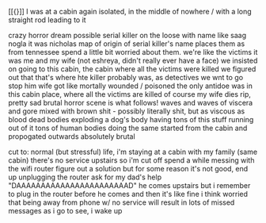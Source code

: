 [[{}]]
I was at a cabin again
isolated, in the middle of nowhere / with a long straight rod leading to it


crazy horror dream
possible serial killer on the loose with name like
saag nogla
it was nicholas
map of origin of serial killer's name places them as from tennessee
spend a little bit worried about them. we're like the victims
it was me and my wife (not eshreya, didn't really ever have a face)
we insisted on going to this cabin, the cabin where all the victims were killed
we figured out that that's where hte killer probably was,
as detectives we wnt to go stop him
wife got like mortally wounded / poisoned
the only antidoe was in this cabin place, where all the victims are killed
of course my wife dies
rip, pretty sad
brutal horror scene is what follows!
waves and waves of viscera and gore
mixed with brown shit - possibly literally shit, but as viscous as blood
dead bodies exploding
a dog's body having tons of this stuff running out of it
tons of human bodies doing the same
started from the cabin and propogated outwards
absolutely brutal


cut to:
normal (but stressful) life, i'm staying at a cabin with my family (same cabin)
there's no service upstairs so i'm cut off
spend a while messing with the wifi router
figure out a solution but for some reason it's not good, end up unplugging the router
ask for my dad's help
"DAAAAAAAAAAAAAAAAAAAAAAAD"
he comes upstairs but i remember to plug in the router before he comes
and then it's like fine i think
worried that being away from phone w/ no service will result in lots of missed messages
as i go to see, i wake up